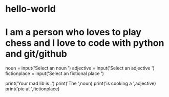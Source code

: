 # hello-world


I am a person who loves to play chess and I love to code with python and git/github
=======
noun = input('Select an noun ')
adjective = input('Select an adjective ')
fictionplace = input('Select an fictional place ')

print('Your mad lib is :')
print('The ',noun)
print('is cooking a ',adjective)
print('pie at ',fictionplace)

